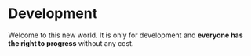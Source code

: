 # Development
Welcome to this new world. It is only for development and **everyone has the right to progress** without any cost.

